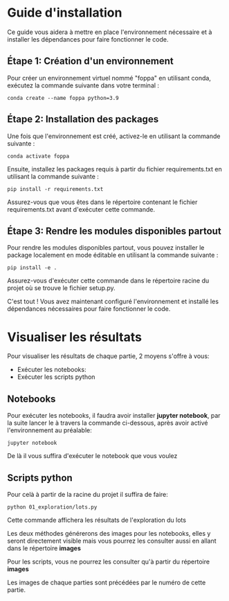 # Guide d'installation

Ce guide vous aidera à mettre en place l'environnement nécessaire et à installer les dépendances pour faire fonctionner le code.

## Étape 1: Création d'un environnement

Pour créer un environnement virtuel nommé "foppa" en utilisant conda, exécutez la commande suivante dans votre terminal :

```
conda create --name foppa python=3.9
```


## Étape 2: Installation des packages

Une fois que l'environnement est créé, activez-le en utilisant la commande suivante :

```
conda activate foppa
```

Ensuite, installez les packages requis à partir du fichier requirements.txt en utilisant la commande suivante :

```
pip install -r requirements.txt
```


Assurez-vous que vous êtes dans le répertoire contenant le fichier requirements.txt avant d'exécuter cette commande.

## Étape 3: Rendre les modules disponibles partout

Pour rendre les modules disponibles partout, vous pouvez installer le package localement en mode éditable en utilisant la commande suivante :

```
pip install -e .
```


Assurez-vous d'exécuter cette commande dans le répertoire racine du projet où se trouve le fichier setup.py.

C'est tout ! Vous avez maintenant configuré l'environnement et installé les dépendances nécessaires pour faire fonctionner le code.


# Visualiser les résultats

Pour visualiser les résultats de chaque partie, 2 moyens s'offre à vous:

- Exécuter les notebooks:
- Exécuter les scripts python

## Notebooks

Pour exécuter les notebooks, il faudra avoir installer **jupyter notebook**, 
par la suite lancer le à travers la commande ci-dessous, après avoir activé l'environnement au préalable:

```
jupyter notebook
```

De là il vous suffira d'exécuter le notebook que vous voulez

## Scripts python

Pour celà à partir de la racine du projet il suffira de faire:

```
python 01_exploration/lots.py
```

Cette commande affichera les résultats de l'exploration du lots


Les deux méthodes générerons des images pour les notebooks, elles y seront directement visible 
mais vous pourrez les consulter aussi en allant dans le répertoire **images**

Pour les scripts, vous ne pourrez les consulter qu'à partir du répertoire **images**

Les images de chaque parties sont précédées par le numéro de cette partie.



